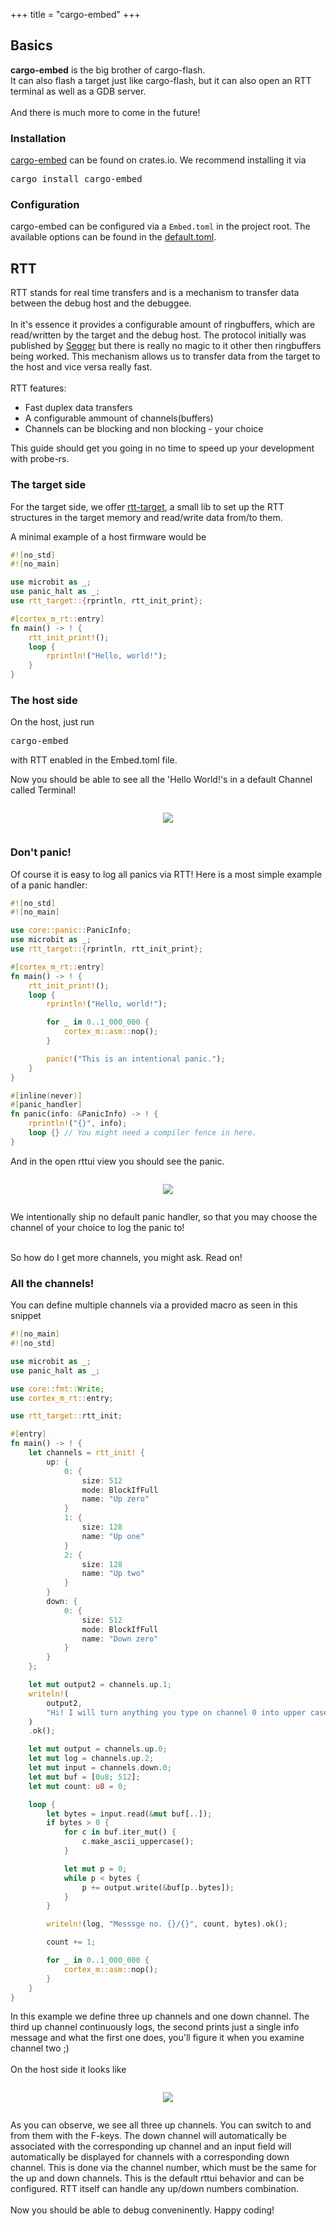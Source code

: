 +++
title = "cargo-embed"
+++
## Basics

<b>cargo-embed</b> is the big brother of cargo-flash.<br>
It can also flash a target just like cargo-flash, but it can also open an RTT terminal as well as a GDB server.<br>
<br>
And there is much more to come in the future!

<h3 class="guide">Installation</h3>

<a href="https://crates.io/crates/cargo-embed"
    target="_blank">cargo-embed</a> can be found on crates.io.
We recommend installing it via
<pre>cargo install cargo-embed</pre>

<h3 class="guide">Configuration</h3>

cargo-embed can be configured via a `Embed.toml` in the project root.
The available options can be found in the <a href="https://github.com/probe-rs/cargo-embed/blob/master/src/config/default.toml" target="_blank">default.toml</a>.

<h2 class="guide" id="basics">RTT</h2>

RTT stands for real time transfers and is a mechanism to transfer data between the debug host and the debuggee.<br>
<br>
In it's essence it provides a configurable amount of ringbuffers, which are read/written by the target and the debug
host.
The protocol initially was published by <a
    href="https://www.segger.com/products/debug-probes/j-link/technology/about-real-time-transfer/"
    target="_blank">Segger</a> but there is really no magic to it other then ringbuffers being worked.
This mechanism allows us to transfer data from the target to the host and vice versa really fast.<br>
<br>
RTT features:
<ul>
    <li>Fast duplex data transfers</li>
    <li>A configurable ammount of channels(buffers)</li>
    <li>Channels can be blocking and non blocking - your choice</li>
</ul>

This guide should get you going in no time to speed up your development with probe-rs.

<h3 class="guide" id="target-simple">The target side</h3>

For the target side, we offer <a href="https://crates.io/crates/rtt-target" target="_blank">rtt-target</a>, a small lib
to set up the RTT structures in the target memory and read/write data from/to them.

A minimal example of a host firmware would be

```rs
#![no_std]
#![no_main]

use microbit as _;
use panic_halt as _;
use rtt_target::{rprintln, rtt_init_print};

#[cortex_m_rt::entry]
fn main() -> ! {
    rtt_init_print!();
    loop {
        rprintln!("Hello, world!");
    }
}
```

<h3 class="guide" id="host-simple">The host side</h3>

On the host, just run

<pre>cargo-embed</pre>

with RTT enabled in the Embed.toml file.

Now you should be able to see all the 'Hello World!'s in a default Channel called Terminal!

<center><img src="/img/cargo-embed-simple.png" style="margin-top: 1em; margin-bottom: 1em;" /></center>

<h3 class="guide" id="target-simple">Don't panic!</h3>

Of course it is easy to log all panics via RTT! Here is a most simple example of a panic handler:

```rs
#![no_std]
#![no_main]

use core::panic::PanicInfo;
use microbit as _;
use rtt_target::{rprintln, rtt_init_print};

#[cortex_m_rt::entry]
fn main() -> ! {
    rtt_init_print!();
    loop {
        rprintln!("Hello, world!");

        for _ in 0..1_000_000 {
            cortex_m::asm::nop();
        }

        panic!("This is an intentional panic.");
    }
}

#[inline(never)]
#[panic_handler]
fn panic(info: &PanicInfo) -> ! {
    rprintln!("{}", info);
    loop {} // You might need a compiler fence in here.
}
```

And in the open rttui view you should see the panic.

<center><img src="/img/cargo-embed-panic.png" style="margin-top: 1em; margin-bottom: 1em;" /></center>

We intentionally ship no default panic handler, so that you may choose the channel of your choice to log the panic
to!<br>
<br>

So how do I get more channels, you might ask. Read on!

<h3 class="guide" id="target-simple">All the channels!</h3>

You can define multiple channels via a provided macro as seen in this snippet

```rs
#![no_main]
#![no_std]

use microbit as _;
use panic_halt as _;

use core::fmt::Write;
use cortex_m_rt::entry;

use rtt_target::rtt_init;

#[entry]
fn main() -> ! {
    let channels = rtt_init! {
        up: {
            0: {
                size: 512
                mode: BlockIfFull
                name: "Up zero"
            }
            1: {
                size: 128
                name: "Up one"
            }
            2: {
                size: 128
                name: "Up two"
            }
        }
        down: {
            0: {
                size: 512
                mode: BlockIfFull
                name: "Down zero"
            }
        }
    };

    let mut output2 = channels.up.1;
    writeln!(
        output2,
        "Hi! I will turn anything you type on channel 0 into upper case."
    )
    .ok();

    let mut output = channels.up.0;
    let mut log = channels.up.2;
    let mut input = channels.down.0;
    let mut buf = [0u8; 512];
    let mut count: u8 = 0;

    loop {
        let bytes = input.read(&mut buf[..]);
        if bytes > 0 {
            for c in buf.iter_mut() {
                c.make_ascii_uppercase();
            }

            let mut p = 0;
            while p < bytes {
                p += output.write(&buf[p..bytes]);
            }
        }

        writeln!(log, "Messsge no. {}/{}", count, bytes).ok();

        count += 1;

        for _ in 0..1_000_000 {
            cortex_m::asm::nop();
        }
    }
}
```

In this example we define three up channels and one down channel.
The third up channel continuously logs, the second prints just a single info message and what the first one does, you'll
figure it when you examine channel two ;)<br>
<br>
On the host side it looks like

<center><img src="/img/cargo-embed.png" style="margin-top: 1em; margin-bottom: 1em;" /></center>

As you can observe, we see all three up channels. You can switch to and from them with the F-keys.
The down channel will automatically be associated with the corresponding up channel and an input field will
automatically be displayed for channels with a corresponding down channel. This is done via the channel number, which
must be the same for the up and down channels. This is the default rttui behavior and can be configured. RTT itself can handle any up/down
numbers combination.<br>
<br>
Now you should be able to debug conveninently. Happy coding!